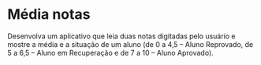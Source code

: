 # Média notas

Desenvolva um aplicativo que leia duas notas digitadas pelo usuário e mostre a média e a situação de um aluno (de 0 a 4,5 – Aluno Reprovado, de 5 a 6,5 – Aluno em Recuperação e de 7 a 10 – Aluno Aprovado).

